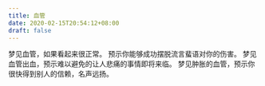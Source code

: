```yaml
---
title: 血管
date: 2020-02-15T20:54:12+08:00
draft: false
---
```


梦见血管，如果看起来很正常。
预示你能够成功摆脱流言蜚语对你的伤害。
梦见血管出血，预示难以避免的让人悲痛的事情即将来临。
梦见肿胀的血管，预示你很快得到别人的信赖，名声远扬。

